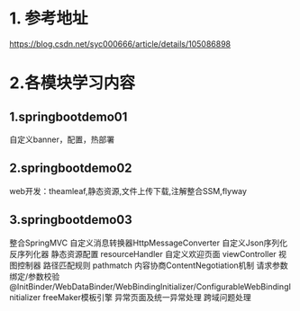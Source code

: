 # 1. 参考地址
https://blog.csdn.net/syc000666/article/details/105086898

# 2.各模块学习内容

## 1.springbootdemo01

自定义banner，配置，热部署

## 2.springbootdemo02

web开发：theamleaf,静态资源,文件上传下载,注解整合SSM,flyway

## 3.springbootdemo03
整合SpringMVC
自定义消息转换器HttpMessageConverter
自定义Json序列化反序列化器
静态资源配置 resourceHandler
自定义欢迎页面 viewController 视图控制器
路径匹配规则   pathmatch
内容协商ContentNegotiation机制
请求参数绑定/参数校验 @InitBinder/WebDataBinder/WebBindingInitializer/ConfigurableWebBindingInitializer
freeMaker模板引擎
异常页面及统一异常处理
跨域问题处理
